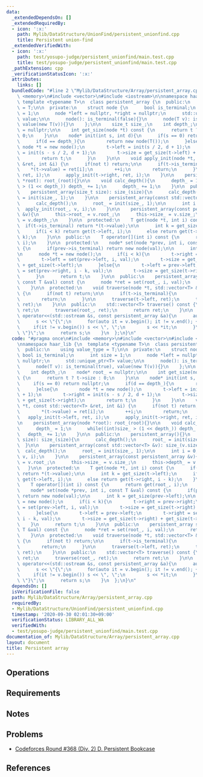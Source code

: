 ```yaml
---
data:
  _extendedDependsOn: []
  _extendedRequiredBy:
  - icon: ':x:'
    path: Mylib/DataStructure/UnionFind/persistent_unionfind.cpp
    title: Persistent union-find
  _extendedVerifiedWith:
  - icon: ':x:'
    path: test/yosupo-judge/persistent_unionfind/main.test.cpp
    title: test/yosupo-judge/persistent_unionfind/main.test.cpp
  _pathExtension: cpp
  _verificationStatusIcon: ':x:'
  attributes:
    links: []
  bundledCode: "#line 2 \"Mylib/DataStructure/Array/persistent_array.cpp\"\n#include\
    \ <memory>\n#include <vector>\n#include <iostream>\n\nnamespace haar_lib {\n \
    \ template <typename T>\n  class persistent_array {\n  public:\n    using value_type\
    \ = T;\n\n  private:\n    struct node {\n      bool is_terminal;\n      int size\
    \ = 1;\n      node *left = nullptr, *right = nullptr;\n      std::unique_ptr<T>\
    \ value;\n\n      node(): is_terminal(false){}\n      node(T v): is_terminal(true),\
    \ value(new T(v)){}\n    };\n\n    size_t size_;\n    int depth_;\n    node* root_\
    \ = nullptr;\n\n    int get_size(node *t) const {\n      return t ? t->size :\
    \ 0;\n    }\n\n    node* init(int s, int d){\n      if(s == 0) return nullptr;\n\
    \      if(d == depth_){\n        return new node(T());\n      }else{\n       \
    \ node *t = new node();\n        t->left = init(s / 2, d + 1);\n        t->right\
    \ = init(s - s / 2, d + 1);\n        t->size = get_size(t->left) + get_size(t->right);\n\
    \        return t;\n      }\n    }\n\n    void apply_init(node *t, const std::vector<T>\
    \ &ret, int &i) {\n      if(not t) return;\n\n      if(t->is_terminal){\n    \
    \    *(t->value) = ret[i];\n        ++i;\n        return;\n      }\n\n      apply_init(t->left,\
    \ ret, i);\n      apply_init(t->right, ret, i);\n    }\n\n    persistent_array(node\
    \ *root): root_(root){}\n\n    void calc_depth(){\n      depth_ = 1;\n      while((int)size_\
    \ > (1 << depth_)) depth_ += 1;\n      depth_ += 1;\n    }\n\n  public:\n    persistent_array(){}\n\
    \    persistent_array(size_t size): size_(size){\n      calc_depth();\n      root_\
    \ = init(size_, 1);\n    }\n\n    persistent_array(const std::vector<T> &v): size_(v.size()){\n\
    \      calc_depth();\n      root_ = init(size_, 1);\n\n      int i = 0;\n    \
    \  apply_init(root_, v, i);\n    }\n\n    persistent_array(const persistent_array\
    \ &v){\n      this->root_ = v.root_;\n      this->size_ = v.size_;\n      this->depth_\
    \ = v.depth_;\n    }\n\n  protected:\n    T get(node *t, int i) const {\n    \
    \  if(t->is_terminal) return *(t->value);\n\n      int k = get_size(t->left);\n\
    \      if(i < k) return get(t->left, i);\n      else return get(t->right, i -\
    \ k);\n    }\n\n  public:\n    T operator[](int i) const {\n      return get(root_,\
    \ i);\n    }\n\n  protected:\n    node* set(node *prev, int i, const T &val) const\
    \ {\n      if(prev->is_terminal) return new node(val);\n\n      int k = get_size(prev->left);\n\
    \n      node *t = new node();\n      if(i < k){\n        t->right = prev->right;\n\
    \        t->left = set(prev->left, i, val);\n        t->size = get_size(t->right)\
    \ + get_size(t->left);\n      }else{\n        t->left = prev->left;\n        t->right\
    \ = set(prev->right, i - k, val);\n        t->size = get_size(t->right) + get_size(t->left);\n\
    \      }\n      return t;\n    }\n\n  public:\n    persistent_array set(int i,\
    \ const T &val) const {\n      node *ret = set(root_, i, val);\n      return persistent_array(ret);\n\
    \    }\n\n  protected:\n    void traverse(node *t, std::vector<T> &ret) const\
    \ {\n      if(not t) return;\n\n      if(t->is_terminal){\n        ret.push_back(*(t->value));\n\
    \        return;\n      }\n\n      traverse(t->left, ret);\n      traverse(t->right,\
    \ ret);\n    }\n\n  public:\n    std::vector<T> traverse() const {\n      std::vector<T>\
    \ ret;\n      traverse(root_, ret);\n      return ret;\n    }\n\n    friend std::ostream&\
    \ operator<<(std::ostream &s, const persistent_array &a){\n      auto v = a.traverse();\n\
    \      s << \"{\";\n      for(auto it = v.begin(); it != v.end(); ++it){\n   \
    \     if(it != v.begin()) s << \", \";\n        s << *it;\n      }\n      s <<\
    \ \"}\";\n      return s;\n    }\n  };\n}\n"
  code: "#pragma once\n#include <memory>\n#include <vector>\n#include <iostream>\n\
    \nnamespace haar_lib {\n  template <typename T>\n  class persistent_array {\n\
    \  public:\n    using value_type = T;\n\n  private:\n    struct node {\n     \
    \ bool is_terminal;\n      int size = 1;\n      node *left = nullptr, *right =\
    \ nullptr;\n      std::unique_ptr<T> value;\n\n      node(): is_terminal(false){}\n\
    \      node(T v): is_terminal(true), value(new T(v)){}\n    };\n\n    size_t size_;\n\
    \    int depth_;\n    node* root_ = nullptr;\n\n    int get_size(node *t) const\
    \ {\n      return t ? t->size : 0;\n    }\n\n    node* init(int s, int d){\n \
    \     if(s == 0) return nullptr;\n      if(d == depth_){\n        return new node(T());\n\
    \      }else{\n        node *t = new node();\n        t->left = init(s / 2, d\
    \ + 1);\n        t->right = init(s - s / 2, d + 1);\n        t->size = get_size(t->left)\
    \ + get_size(t->right);\n        return t;\n      }\n    }\n\n    void apply_init(node\
    \ *t, const std::vector<T> &ret, int &i) {\n      if(not t) return;\n\n      if(t->is_terminal){\n\
    \        *(t->value) = ret[i];\n        ++i;\n        return;\n      }\n\n   \
    \   apply_init(t->left, ret, i);\n      apply_init(t->right, ret, i);\n    }\n\
    \n    persistent_array(node *root): root_(root){}\n\n    void calc_depth(){\n\
    \      depth_ = 1;\n      while((int)size_ > (1 << depth_)) depth_ += 1;\n   \
    \   depth_ += 1;\n    }\n\n  public:\n    persistent_array(){}\n    persistent_array(size_t\
    \ size): size_(size){\n      calc_depth();\n      root_ = init(size_, 1);\n  \
    \  }\n\n    persistent_array(const std::vector<T> &v): size_(v.size()){\n    \
    \  calc_depth();\n      root_ = init(size_, 1);\n\n      int i = 0;\n      apply_init(root_,\
    \ v, i);\n    }\n\n    persistent_array(const persistent_array &v){\n      this->root_\
    \ = v.root_;\n      this->size_ = v.size_;\n      this->depth_ = v.depth_;\n \
    \   }\n\n  protected:\n    T get(node *t, int i) const {\n      if(t->is_terminal)\
    \ return *(t->value);\n\n      int k = get_size(t->left);\n      if(i < k) return\
    \ get(t->left, i);\n      else return get(t->right, i - k);\n    }\n\n  public:\n\
    \    T operator[](int i) const {\n      return get(root_, i);\n    }\n\n  protected:\n\
    \    node* set(node *prev, int i, const T &val) const {\n      if(prev->is_terminal)\
    \ return new node(val);\n\n      int k = get_size(prev->left);\n\n      node *t\
    \ = new node();\n      if(i < k){\n        t->right = prev->right;\n        t->left\
    \ = set(prev->left, i, val);\n        t->size = get_size(t->right) + get_size(t->left);\n\
    \      }else{\n        t->left = prev->left;\n        t->right = set(prev->right,\
    \ i - k, val);\n        t->size = get_size(t->right) + get_size(t->left);\n  \
    \    }\n      return t;\n    }\n\n  public:\n    persistent_array set(int i, const\
    \ T &val) const {\n      node *ret = set(root_, i, val);\n      return persistent_array(ret);\n\
    \    }\n\n  protected:\n    void traverse(node *t, std::vector<T> &ret) const\
    \ {\n      if(not t) return;\n\n      if(t->is_terminal){\n        ret.push_back(*(t->value));\n\
    \        return;\n      }\n\n      traverse(t->left, ret);\n      traverse(t->right,\
    \ ret);\n    }\n\n  public:\n    std::vector<T> traverse() const {\n      std::vector<T>\
    \ ret;\n      traverse(root_, ret);\n      return ret;\n    }\n\n    friend std::ostream&\
    \ operator<<(std::ostream &s, const persistent_array &a){\n      auto v = a.traverse();\n\
    \      s << \"{\";\n      for(auto it = v.begin(); it != v.end(); ++it){\n   \
    \     if(it != v.begin()) s << \", \";\n        s << *it;\n      }\n      s <<\
    \ \"}\";\n      return s;\n    }\n  };\n}\n"
  dependsOn: []
  isVerificationFile: false
  path: Mylib/DataStructure/Array/persistent_array.cpp
  requiredBy:
  - Mylib/DataStructure/UnionFind/persistent_unionfind.cpp
  timestamp: '2020-09-30 02:01:30+09:00'
  verificationStatus: LIBRARY_ALL_WA
  verifiedWith:
  - test/yosupo-judge/persistent_unionfind/main.test.cpp
documentation_of: Mylib/DataStructure/Array/persistent_array.cpp
layout: document
title: Persistent array
---
```


## Operations

## Requirements

## Notes

## Problems

- [Codeforces Round #368 (Div. 2) D. Persistent Bookcase](https://codeforces.com/contest/707/problem/D)

## References
